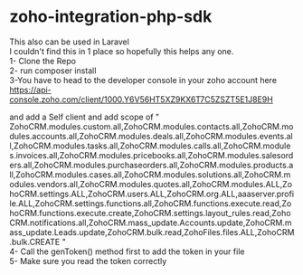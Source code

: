 
# zoho-integration-php-sdk
This also can be used in Laravel
<br />
I couldn't find this in 1 place so hopefully this helps any one.
<br />
1- Clone the Repo
<br />
2- run composer install
<br />
3-You have to head to the developer console in your zoho account here
<br />
https://api-console.zoho.com/client/1000.Y6V56HT5XZ9KX6T7C5ZSZT5E1J8E9H

and add a Self client and add scope of
"
ZohoCRM.modules.custom.all,ZohoCRM.modules.contacts.all,ZohoCRM.modules.accounts.all,ZohoCRM.modules.deals.all,ZohoCRM.modules.events.all,ZohoCRM.modules.tasks.all,ZohoCRM.modules.calls.all,ZohoCRM.modules.invoices.all,ZohoCRM.modules.pricebooks.all,ZohoCRM.modules.salesorders.all,ZohoCRM.modules.purchaseorders.all,ZohoCRM.modules.products.all,ZohoCRM.modules.cases.all,ZohoCRM.modules.solutions.all,ZohoCRM.modules.vendors.all,ZohoCRM.modules.quotes.all,ZohoCRM.modules.ALL,ZohoCRM.settings.ALL,ZohoCRM.users.ALL,ZohoCRM.org.ALL,aaaserver.profile.ALL,ZohoCRM.settings.functions.all,ZohoCRM.functions.execute.read,ZohoCRM.functions.execute.create,ZohoCRM.settings.layout_rules.read,ZohoCRM.notifications.all,ZohoCRM.mass_update.Accounts.update,ZohoCRM.mass_update.Leads.update,ZohoCRM.bulk.read,ZohoFiles.files.ALL,ZohoCRM.bulk.CREATE
"
<br />
4- Call the genToken() method first to add the token in your file
<br />
5- Make sure you read the token correctly
